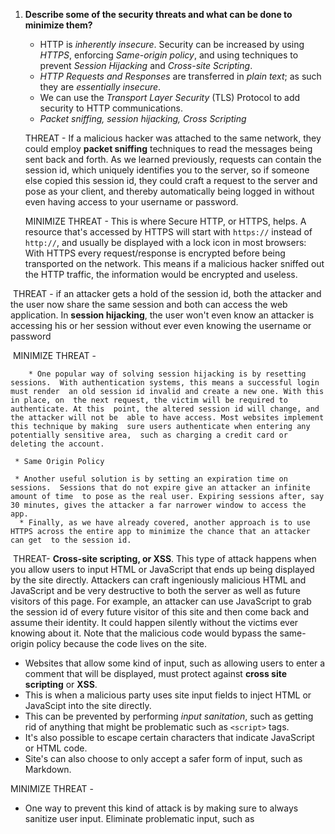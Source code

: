 

1. **Describe some of the security threats and what can be done to minimize them?**

   * HTTP is *inherently insecure*. Security can be increased by using *HTTPS*, enforcing *Same-origin policy*, and using techniques to prevent *Session Hijacking* and *Cross-site Scripting*.
   * *HTTP Requests and Responses* are transferred in *plain text*; as such they are *essentially insecure*.
   * We can use the *Transport Layer Security* (TLS) Protocol to add security to HTTP communications.
   * *Packet sniffing, session hijacking, Cross Scripting* 

   THREAT - If a malicious hacker was attached to the same network, they could employ **packet sniffing** techniques to read the messages being sent back and forth. As we  learned previously, requests can contain the session id, which uniquely  identifies you to the server, so if someone else copied this session id, they could craft a request to the server and pose as your client, and  thereby automatically being logged in without even having access to your username or password.

   MINIMIZE THREAT - This is where Secure HTTP, or HTTPS, helps. A resource that's accessed by HTTPS will start with `https://` instead of `http://`, and usually be displayed with a lock icon in most browsers: With HTTPS every request/response is encrypted before being transported  on the network. This means if a malicious hacker sniffed out the HTTP  traffic, the information would be encrypted and useless.



​		THREAT - if an attacker gets a hold of the session id, both the attacker and the  user now share the same session and both can access the web application. In **session hijacking**, the user won't even know an attacker is accessing his or her session without ever even knowing the username or password

​	   MINIMIZE THREAT - 

		* One popular way of solving session hijacking is by resetting sessions.  With authentication systems, this means a successful login must render  an old session id invalid and create a new one. With this in place, on  the next request, the victim will be required to authenticate. At this  point, the altered session id will change, and the attacker will not be  able to have access. Most websites implement this technique by making  sure users authenticate when entering any potentially sensitive area,  such as charging a credit card or deleting the account.
	
	 * Same Origin Policy 
	
	 * Another useful solution is by setting an expiration time on sessions.  Sessions that do not expire give an attacker an infinite amount of time  to pose as the real user. Expiring sessions after, say 30 minutes, gives the attacker a far narrower window to access the app.
	  * Finally, as we have already covered, another approach is to use HTTPS across the entire app to minimize the chance that an attacker can get  to the session id.
	
	    

​		THREAT- **Cross-site scripting, or XSS**. This type of attack  happens when you allow users to input HTML or JavaScript that ends up  being displayed by the site directly.  Attackers can craft ingeniously malicious HTML and JavaScript and be  very destructive to both the server as well as future visitors of this  page. For example, an attacker can use JavaScript to grab the session id of every future visitor of this site and then come back and assume  their identity. It could happen silently without the victims ever  knowing about it. Note that the malicious code would bypass the  same-origin policy because the code lives on the site.

- Websites that allow some kind of input, such as allowing users to enter a comment that will be displayed, must protect against **cross site scripting** or **XSS**.
- This is when a malicious party uses site input fields to inject HTML or JavaScipt into the site directly.
- This can be prevented by performing *input sanitation*, such as getting rid of anything that might be problematic such as `<script>` tags.
- It's also possible to escape certain characters that indicate JavaScript or HTML code.
- Site's can also choose to only accept a safer form of input, such as Markdown.

MINIMIZE THREAT - 

* One way to prevent this kind of attack is by making sure to always  sanitize user input. Eliminate problematic input, such as <script> tags, or disallowing HTML and JavaScript input altogether in favor of a safer format, like Markdown.
* The second way to guard against XSS is to escape all user input data  when displaying it. If you do need to allow users to input HTML and  JavaScript, then when you print it out, make sure to escape it so that  the browser does not interpret it as code.

 



2. **What is the Same Origin Policy? How it is used to mitigate certain security threats?**

The same-origin policy is an important concept that permits unrestricted interaction between resources originating from the same origin, but  restricts certain interactions between resources originating from  different origins. What we mean by *origin* here is the combination of a url's scheme, hostname, and port. So `http://mysite.com/doc1` would be considered to have the same origin as `http://mysite.com/doc2`, but a different origin to `https://mysite.com/doc2` (different scheme), `http://mysite.com:4000/doc2` (different port), and `http://anothersite.com/doc2` (different host).

Same-origin policy doesn't restrict *all* cross-origin requests.  Requests such as linking, redirects, or form submissions to different  origins are typically allowed. Also typically allowed is the embedding  of resources from other origins, such as scripts, css stylesheets,  images and other media, fonts, and iframes. What *is* typically restricted are cross-origin requests where resources are being accessed programmatically using APIs such as `XMLHttpRequest` or `fetch` (the details of which are beyond the scope of this book).   



3. **TLS HANDSHAKE STEPS**
   - The *TLS Handshake* is the process by which a client and a server *exchange encryption keys*.
   - The *TLS Handshake* must be performed before secure data exchange can begin; it involves *several round-trips of latency* and therefore has an *impact on performance*.

TLS assumes TCP is being used at the Transport layer, and the TLS Handshake takes place after the TCP Handshake. A step-by-step description of the TLS Handshake process might look something like this:

1. The TLS Handshake begins with a `ClientHello` message which is sent immediately after the TCP `ACK`. Among other things, this message contains the maximum version of the TLS protocol that the client can support, and a list of Cipher Suites that the client is able to use (we'll discuss Cipher Suites a little later on).
2. On receiving the `ClientHello` message, the server responds with a message of its own. This message includes a `ServerHello`, which sets the protocol version and Cipher Suite, as well as other related information. As part of this message the server also sends its certificate (which contains its public key), and a `ServerHelloDone` marker which indicates to the client that it has finished with this step of the handshake.
3. Once the client has received the `ServerHelloDone` marker, it will initiate the key exchange process. It's this key exchange process that ultimately enables both the client and server to securely obtain a copy of the symmetric encryption key that will be used for the bulk of the secure message transfer between the two parties. The exact process for generating the symmetric keys will vary depending on which key exchange algorithm was selected as part of the Cipher Suite (e.g. RSA, Diffie-Hellman, etc). You don't need to worry about the distinctions between these key exchange mechanisms, but as an example RSA works in the following way:
   - The client generates what's known as a 'pre-master secret', encrypts it using the server's public key, and sends it to the server.
   - The server will receive the encrypted 'pre-master secret' and decrypt it using its private key.
   - Both client and server will use the 'pre-master' secret, along with some other pre-agreed parameters, to generate the same symmetric key.
   - As part of the communication which includes the `ClientKeyExchange` message (e.g. the pre-master secret), the client also sends a `ChangeCipherSpec` flag, which tells the server that encrypted communications should now start using the symmetric keys. Additionally this communication includes a `Finished` flag to indicate that the client is now done with the TLS Handshake.
4. The server also sends a message with `ChangeCipherSpec` and `Finished` flags. The client and server can now begin secure communication using the symmetric key.



![Graphic illustrating the steps of TLS Handshake](https://da77jsbdz4r05.cloudfront.net/images/ls170/tls-encryption-tls-handshake.png)



As you can see, the TLS Handshake is a fairly complicated process. We certainly don't expect you to memorize every detail of the various steps involved. Instead, try to form a high-level mental model for how it works. Note also that the exact process will vary according to which version of TLS is used. The key points to remember about the TLS Handshake process is that it is used to:

- Agree which version of TLS to be used in establishing a secure connection.
- Agree on the various algorithms that will be included in the cipher suite.
- Enable the exchange of symmetric keys that will be used for message encryption.

Something you should be aware of is that one of the implications of this complexity is its impact on performance. The TLS handshake can add up to two round-trips of latency (depending on the TLS version) to the establishment of a connection between client and server prior to the point where any application data can be sent. This is on top of the initial round trip resulting from the TCP Handshake.



4. **What is symmetric key encryption? What is it used for?**

- Symmetric key encryption is an encrypted communication system in  which both the sender and receiver posses a shared encryption key.

- The advantages to this are that it facilitates two-way  communication. Both parties can use the shared key to encode, send, and  decode messages to and from the other.

- This disadvantage is that a symmetric system relies on the fact that no one else has access to the key in order for it to remain secure.

- This means that it requires a secure way for both paries to exchange keys before symmetric encryption can be established, and this is  difficult to do on the web.

- For this reason, it is used in *conjunction* with asymmetric key encryption, which facilitates a secure exchange of a shared key

  

5. **What is asymmetric key encryption? What is it used for?**

- Asymmetric Key Encryption is an encrypted communications system which uses two distinct keys: a public key and a private key.
- The public key is used to encrypt and send a secure message to the  recipient, who holds the private key, which is used to decode the  encrypted message.
- This only facilitates one way communication, in which only the party who holds the private key can receive and decode secure communications.
- However, because it works only one way, we can se asymmetric key  encryption as a means for hosts to exchange symmetric encryption keys  during the TLS handshake process.



6. **Describe SSL/TLS encryption process.**
   * *TLS encryption* allows us to *encode messages* so that they can only be read by those with an authorized means of decoding the message
   * TLS encryption uses a combination of *Symmetric Key Encryption* and *Asymmetric Key Encryption*. Encryption of the initial key exchange is performed asymmetrically, and subsequent communications are symmetrically encrypted.

HTTPS sends messages through a cryptographic protocol called [TLS](http://en.wikipedia.org/wiki/Transport_Layer_Security) for encryption. Earlier versions of HTTPS used `SSL`or Secure Sockets Layer until `TLS` was developed. These cryptographic protocols use certificates to  communicate with remote servers and exchange security keys before data  encryption happens. You can inspect these certificates by clicking on  the padlock icon that appears before the `https://`:

To securely send messages via HTTP we want both the request *and* the response to be encrypted in a such a way that they can only be decrypted by the intended recipient. The most efficient way to do this is via symmetric key cryptography. If we want to use symmetric keys however, we also need a way to securely exchange the symmetric key.



7. **Describe the pros and cons of TLS Handshake**

The way in which TLS (Transport Leyer Security) sets up an encrypted connection is via a process known as the TLS Handshake.  The clever thing about TLS is the way that it uses a combination of symmetric and asymmetric cryptography.  The clever thing about TLS is the way that it uses a combination of symmetric and asymmetric cryptography

​	Why? Cryptography- techniques to secure communication

  - encryption keys- you can only decipher the message with an encryption key that both sides agree on and copy/ we can now encrypt and decrypt
  - No one else can have the key! How can we exchange this key without anyone else getting it? We must encrypt the encryption key![Simple Alice and Bob graphic illustrating the mechanics of asymmetric key encryption](https://da77jsbdz4r05.cloudfront.net/images/ls170/tls-encryption-asymmetric.png)
  - Asymmetric Key Encryption- 
    - aka public key encyrption uses a pair of keys- a public key and a private key.
    - Unlike the symmetric system where the same key is used to encrypt and decrypt messages, in the asymmetric system the keys in the pair are non-identical: the public key is used to encrypt and the private key to decrypt.
    - The important thing to understand is that messages encrypted with the public key can *only* be decrypted with the private key. The public key is made openly available but the private key is kept in the sole possession of the message receiver.
    - An important thing to note here is that this encryption is primarily intended to work in one direction. Bob can send Alice messages encrypted with the public key which she can then decrypt with the private one. The same key pair would not be used in the other direction for secure communication, since anyone with access to the public key can decrypt the message.

![Simple Alice and Bob graphic illustrating the mechanics of asymmetric key encryption](https://da77jsbdz4r05.cloudfront.net/images/ls170/tls-encryption-asymmetric.png)

8. **Why do we need digital TLS/SSL certificates?**

   * *TLS authentication* is a means of *verifying the identity* of a participant in a message exchange.
   * TLS Authentication is implemented through the use of *Digital Certificates*.
   * Certificates are *signed* by a *Certificate Authority*, and work on the basis of a *Chain of Trust* which leads to one of a small group of highly trusted *Root CAs*.
   * The server's certificate is *sent* during the *TLS Handshake* process.

   1. So we don't interact with a false website.

   2. During the description of the TLS Handshake, we mentioned Cipher Suites a few times. So what exactly is a Cipher Suite?

   A *cipher* is a cryptographic algorithm; in other words they are sets of steps for performing encryption, decryption, and other related tasks. A *cipher suite* is a suite, or set, of ciphers.

   TLS uses different ciphers for different aspects of establishing and maintaining a secure connection. There are many algorithms which can be used for performing the key exchange process, as well as for carrying out authentication, symmetric key encryption, and checking message integrity.

   The algorithms for performing each of these tasks, when combined, form the *cipher suite*. The suite to be used is agreed as part of the TLS Handshake. As part of the `ClientHello` message, the client sends a list of algorithms it supports for each required task, and the server chooses from these according to which algorithms it also supports.

   - The server sends its certificate, which includes its *public* key.

   - The server creates a 'signature' in the form of some data encrypted with the server's *private* key.

   - The signature is transmitted in a message along with the original data from which the signature was created.

   - On receipt of the message, the client decrypts the signature using the server's public key and compares the decrypted data to the original version.

   - If the two versions match then the encrypted version could only have been created by a party in possession of the private key.

   - Following a process such as this we can identify that the server which provided the certificate during the initial part of the TLS Handshake as being in possession of the private key, and therefore the actual owner of the certificate.
     * There's still an issue here though. What's to stop a malicious third-party creating their own key pair and certificate identifying them as, say, a well-known bank? Just as it's possible to create a fake ID card in the real world, it's possible to create a fake digital certificate. How are we to know if a certificate is genuine or not? This is where Certificate Authorities come in.
     
       

9. **What is CA hierarchy and what is its role in providing secure message transfer?**

   1. So who exactly are these Certificate Authorities, and why should we trust them? There are different 'levels' of CA. An 'Intermediate CA' can be any company or body authorised by a 'Root CA' to issue certificates on its behalf. A widely-used Intermediate CA is Let's Encrypt, who provide free, automated certificates.

   2. Client software, such as browsers, store a list of these authorities along with their Root Certificates (which includes their public key). When receiving a certificate for checking, the browser can go up the chain to the Root Certificate stored in its list.

   3. The purpose of this chain-like structure is the level of security it provides. The private keys of the Root CAs are kept behind many layers of security in order to be kept as inaccessible as possible. As such they don't issue end-user certificates, but leave that up to the Intermediate CAs. Additionally, if the private key of an Intermediate CA somehow became compromised, the root CA can revoke the certificate for Intermediate, therefore invalidating all of the certificates down the chain from it, and simply issue a new one.

   

10. **What is Cipher Suites and what do we need it for?**
    * A *cipher suite* is the *agreed set of algorithms* used by the client and server during the secure message exchange.

During the description of the TLS Handshake, we mentioned Cipher Suites a few times. So what exactly is a Cipher Suite?

A *cipher* is a cryptographic algorithm; in other words they are sets of steps for performing encryption, decryption, and other related tasks. A *cipher suite* is a suite, or set, of ciphers.

TLS uses different ciphers for different aspects of establishing and maintaining a secure connection. There are many algorithms which can be used for performing the key exchange process, as well as for carrying out authentication, symmetric key encryption, and checking message integrity.

The algorithms for performing each of these tasks, when combined, form the *cipher suite*. The suite to be used is agreed as part of the TLS Handshake. As part of the `ClientHello` message, the client sends a list of algorithms it supports for each required task, and the server chooses from these according to which algorithms it also supports.



11. **How does TLS add a security layer to HTTP?**

* TLS used to be SSL 

* 3 important security services that are provided by TLS:

* Each of these services are important in their own right, but when combined they provide for very secure message exchange over what is essentially an unsecure channel. Let's look a bit more closely at the nature of these services.

  1. *Encryption*-
     1. a process of encoding a message so that it can only be read by those with an authorized means of decoding the message
     2. See TLS Handshake 

  1. *Authentification*-
     1. a process to verify the identity of a particular party in the message exchange
     2. TLS Authentication is implemented through the use of *Digital Certificates*.
     3. Certificates are *signed* by a *Certificate Authority*, and work on the basis of a *Chain of Trust* which leads to one of a small group of highly trusted *Root CAs*

  1. *Integrity*-

     * *TLS Integrity* provides a means of *checking* whether a message has been *altered or interfered with* in transit.
     * TLS Integrity is implemented through the use of a *Message Authentication Code* (MAC).

     1. a process to detect whether a message has been interfered with or faked
        1. The main field that interests us in terms of providing message integrity is the `MAC` (*Message Authentication Code*- similar to checksum) field. Note that, though they use the same acronym, the Message Authentication Code is completely unrelated to the MAC Address (media access control address) discussed in an earlier lesson. The intention of the `MAC` field in a TLS record is to add a layer of security by providing a means of checking that the message hasn't been altered or tampered with in transit.
           1. The sender will create what's called a *digest* of the data payload. This is effectively a small amount of data derived from the actual data that will be sent in the message. The digest is created using a specific hashing algorithm combined with a pre-agreed hash value. This hashing algorithm to be used and hash value will have been agreed as part of the TLS Handshake process when the Cipher Suite is negotiated.
           2. The sender will then encrypt the data payload using the symmetric key (as described earlier in the Encryption section), encapsulate it into a TLS record, and pass this record down to the Transport layer to be sent to the other party.
           3. Upon receipt of the message, the receiver will decrypt the data payload using the symmetric key. The receiver will then also create a digest of the payload using the same algorithm and hash value. If the two digests match, this confirms the integrity of the message.



12. **What is server-side infrastructure? What are its basic components?**

A *web server* is typically a server that responds to requests for static assets: files, images, css, javascript, etc. These requests  don't require any data processing, so can be handled by a simple web  server.

An *application server*, on the other hand, is typically where application or business logic resides, and is where more complicated  requests are handled. This is where your server-side code lives when  deployed.

The application server will often consult a persistent *data store*, like a relational database, to retrieve or create data. Data stores can also be simple files, key/value stores, document stores and many other  variations, as long as it can save data in some format for later  retrieval and processing.



13. **What is a server? What is its role?**

Yet taken together as unified concept, the server-side infrastructure in its entirety is the "server" to the client. The word "server" is  severely overloaded, so it's important to keep in mind what exactly  we're talking about at every turn.



14. **What are optimizations that developers can do in order to improve performance and minimize latency?**

    - Cache 

    - reduce TCP connections 

    - Browser Optimization 

    - Compression techniques

    - DNS Optimizations 



15. **DTLS** 
    - DTLS stands for Datagram Transport Layer Security.
    - It is a separate protocol based on TLS that is used with network connections that utilize UDP instead of TCP
    - Because TLS is interlinked with TCP and the TCP handshake, separate  protocols are needed to meet the security requirements of UDP.